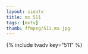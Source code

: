 ```yaml
--- 
layout: sieutv
title: mx 511
tags: [mxtv]
thumb: ffmpeg/511_mx.jpg
---
```

{% include tvadv key="511" %} 
